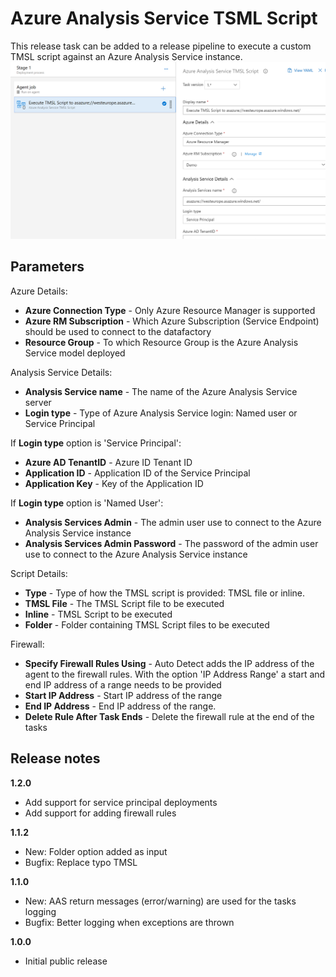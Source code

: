 # Azure Analysis Service TSML Script

This release task can be added to a release pipeline to execute a custom TMSL script against an Azure Analysis Service instance.
![](images/screenshot-3.png)

## Parameters

Azure Details:
- **Azure Connection Type** - Only Azure Resource Manager is supported
- **Azure RM Subscription** - Which Azure Subscription (Service Endpoint) should be used to connect to the datafactory
- **Resource Group** - To which Resource Group is the Azure Analysis Service model deployed

Analysis Service Details:
- **Analysis Service name** - The name of the Azure Analysis Service server
- **Login type** - Type of Azure Analysis Service login: Named user or Service Principal

If **Login type** option is 'Service Principal':
- **Azure AD TenantID** - Azure ID Tenant ID
- **Application ID** - Application ID of the Service Principal
- **Application Key** - Key of the Application ID

If **Login type** option is 'Named User': 
- **Analysis Services Admin** - The admin user use to connect to the Azure Analysis Service instance
- **Analysis Services Admin Password** - The password of the admin user use to connect to the Azure Analysis Service instance

Script Details:
- **Type** - Type of how the TMSL script is provided: TMSL file or inline.
- **TMSL File** - The TMSL Script file to be executed
- **Inline** - TMSL Script to be executed
- **Folder** - Folder containing TMSL Script files to be executed

Firewall:
- **Specify Firewall Rules Using** - Auto Detect adds the IP address of the agent to the firewall rules. With the option 'IP Address Range' a start and end IP address of a range needs to be provided
- **Start IP Address** - Start IP address of the range
- **End IP Address** - End IP address of the range.
- **Delete Rule After Task Ends** - Delete the firewall rule at the end of the tasks 

## Release notes

**1.2.0**
- Add support for service principal deployments
- Add support for adding firewall rules

**1.1.2**
- New: Folder option added as input
- Bugfix: Replace typo TMSL

**1.1.0**
- New: AAS return messages (error/warning) are used for the tasks logging
- Bugfix: Better logging when exceptions are thrown

**1.0.0**
- Initial public release